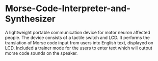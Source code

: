 # Morse-Code-Interpreter-and-Synthesizer
A lightweight portable communication device for motor neuron affected people. The device consists of a tactile switch and LCD. It performs the translation of Morse code input from users into English text, displayed on LCD. Included a trainer mode for the users to enter text which will output morse code sounds on the speaker.
